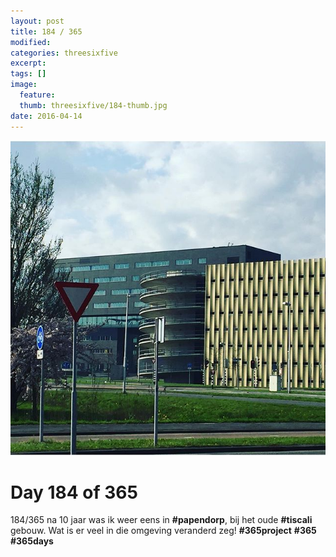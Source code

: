 ```yaml
---
layout: post
title: 184 / 365
modified:
categories: threesixfive
excerpt:
tags: []
image:
  feature: 
  thumb: threesixfive/184-thumb.jpg
date: 2016-04-14
---
```


![184](/images/threesixfive/184.jpg)

# Day 184 of 365

184/365 na 10 jaar was ik weer eens in **\#papendorp**, bij het oude **\#tiscali** gebouw. Wat is er veel in die omgeving veranderd zeg! **\#365project** **\#365** **\#365days**
